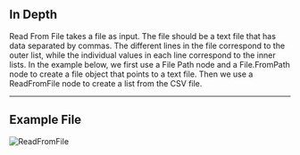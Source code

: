 ## In Depth
Read From File takes a file as input. The file should be a text file that has data separated by commas. The different lines in the file correspond to the outer list, while the individual values in each line correspond to the inner lists. In the example below, we first use a File Path node and a File.FromPath node to create a file object that points to a text file. Then we use a ReadFromFile node to create a list from the CSV file.
___
## Example File

![ReadFromFile](./DSCore.IO.Image.ReadFromFile_img.jpg)

